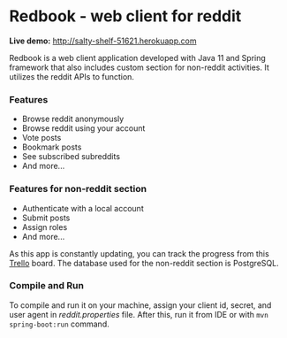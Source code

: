 # Redbook - web client for reddit

**Live demo:** http://salty-shelf-51621.herokuapp.com

Redbook is a web client application developed with Java 11 and Spring framework that also includes custom section for 
non-reddit activities. It utilizes the reddit APIs to function.

### Features
- Browse reddit anonymously
- Browse reddit using your account
- Vote posts
- Bookmark posts
- See subscribed subreddits
- And more...

### Features for non-reddit section

- Authenticate with a local account
- Submit posts
- Assign roles
- And more...

As this app is constantly updating, you can track the progress from this [Trello](https://trello.com/b/aggbZ4hA/redbook-project) 
board. The database used for the non-reddit section is PostgreSQL. 

### Compile and Run

To compile and run it on your machine, assign your client id, secret, and user agent in *reddit.properties* file. After this, run it from IDE or with `mvn spring-boot:run` command.